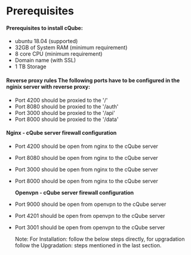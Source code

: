 # Prerequisites



#### Prerequisites to install cQube:

* ubuntu 18.04 \(supported\)
* 32GB of System RAM \(minimum requirement\)
* 8 core CPU \(minimum requirement\)
* Domain name \(with SSL\)
* 1 TB Storage

#### Reverse proxy rules The following ports have to be configured in the nginix server with reverse proxy:

* Port 4200 should be proxied to the '/'
* Port 8080 should be proxied to the '/auth'
* Port 3000 should be proxied to the '/api'
* Port 8000 should be proxied to the '/data'

#### Nginx - cQube server firewall configuration

* Port 4200 should be open from nginx to the cQube server
* Port 8080 should be open from nginx to the cQube server
* Port 3000 should be open from nginx to the cQube server
* Port 8000 should be open from nginx to the cQube server

  **Openvpn - cQube server firewall configuration**

* Port 9000 should be open from openvpn to the cQube server
* Port 4201 should be open from openvpn to the cQube server
* Port 3001 should be open from openvpn to the cQube server   

  Note: For Installation: follow the below steps directly, for upgradation follow the Upgradation: steps mentioned in the last section.

